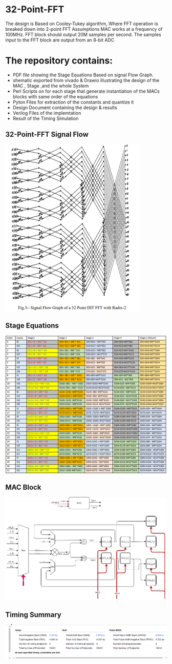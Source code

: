 # 32-Point-FFT 
The design is Based on Cooley-Tukey algorithm, Where FFT operation is breaked down into 2-point FFT
Assumptions MAC works at a frequency of 100MHz.
FFT block should output 20M samples per second.
The samples input to the FFT block are output from an 8-bit ADC


# The repository contains:
* PDF file showing the Stage Equations Based on signal Flow Graph. 
* shematic exported from vivado & Drawio illustrating the design of the MAC , Stage ,and the whole System
* Perl Scripts on for each stage that generate instantiation of the MACs blocks with same order of the equations
* Pyton Files for extraction of the constants and quantize it  
* Design Document containing the design & results 
* Verilog Files of the implemtation 
* Result of the Timing Simulation 


## 32-Point-FFT Signal Flow
![32-Point-FFT Signal Flow](Images/Signal_Flow_Graph.PNG)


## Stage Equations
![Stage Equations](Images/Stage_Equations.PNG)


## MAC Block
![MAC](Images/MAC.png)


## Timing Summary 
![Timing Summary](Results/Timing_Summary.PNG)

